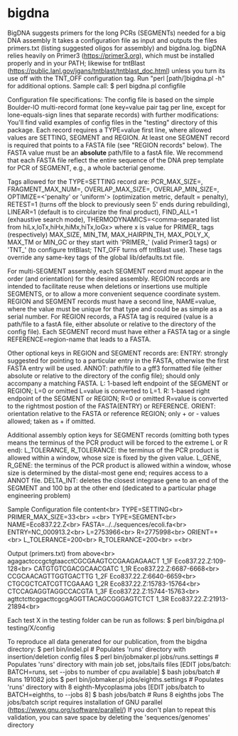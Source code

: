 # bigdna
BigDNA suggests primers for the long PCRs (SEGMENTs) needed for a big DNA assembly
It takes a configuration file as input and outputs the files primers.txt (listing suggested oligos for assembly) and bigdna.log.
bigDNA relies heavily on Primer3 (https://primer3.org), which must be installed properly and in your PATH; likewise for tntBlast (https://public.lanl.gov/jgans/tntblast/tntblast_doc.html) unless you turn its use off with the TNT_OFF configuration tag.
Run "perl [path/]bigdna.pl -h" for additional options.
Sample call: $ perl bigdna.pl configfile

Configuration file specifications:
The config file is based on the simple Boulder-IO multi-record format (one key=value pair tag per line, except for lone-equals-sign lines that separate records) with further modifications:
You'll find valid examples of config files in the "testing" directory of this package.
Each record requires a TYPE=value first line, where allowed values are SETTING, SEGMENT and REGION. At least one SEGMENT record is required that points to a FASTA file (see "REGION records" below). The FASTA value must be an **absolute** path/file to a fastA file.
We recommend that each FASTA file reflect the entire sequence of the DNA prep template for PCR of SEGMENT, e.g., a whole bacterial genome.

Tags allowed for the TYPE=SETTING record are:
 PCR_MAX_SIZE=<integer>,
 FRAGMENT_MAX_NUM=<integer>,
 OVERLAP_MAX_SIZE=<integer>,
 OVERLAP_MIN_SIZE=<integer>,
 OPTIMIZE=<'penalty' or 'uniform'> (optimization metric, default = penalty),
 RETEST=1 (turns off the block to previously seen 5' ends during rebuilding),
 LINEAR=1 (default is to circularize the final product),
 FIND_ALL=1 (exhaustive search mode),
 THERMODYNAMICS=<comma-separated list from hiLx,loTx,hiHx,hiMx,hiTx,loGx>
   where x is value for PRIMER_ tags (respectively) MAX_SIZE, MIN_TM, MAX_HAIRPIN_TH, MAX_POLY_X, MAX_TM or MIN_GC
 or they start with 'PRIMER_' (valid Primer3 tags) 
 or 'TNT_' (to configure tntBlast; TNT_OFF turns off tntBlast use).
These tags override any same-key tags of the global lib/defaults.txt file.

For multi-SEGMENT assembly, each SEGMENT record must appear in the order (and orientation) for the desired assembly.
REGION records are intended to facilitate reuse when deletions or insertions use multiple SEGMENTS, or to allow a more convenient sequence coordinate system.
REGION and SEGMENT records  must have a second line, NAME=value, where the value must be unique for that type and could be as simple as a serial number.
For REGION records, a FASTA tag is required (value is a path/file to a fastA file, either absolute or relative to the directory of the config file).
Each SEGMENT record must have either a FASTA tag or a single REFERENCE=region-name that leads to a FASTA.

Other optional keys in REGION and SEGMENT records are:
 ENTRY: strongly suggested for pointing to a particular entry in the FASTA, otherwise the first FASTA entry will be used.
 ANNOT: path/file to a gff3 formatted file (either absolute or relative to the directory of the config file); should only accompany a matching FASTA.
 L: 1-based  left endpoint of the SEGMENT or REGION; L=0 or omitted L=value is converted to L=1.
 R: 1-based right endpoint of the SEGMENT or REGION; R=0 or omitted R=value is converted to the rightmost postion of the FASTA(ENTRY) or REFERENCE.
 ORIENT: orientation relative to the FASTA or reference REGION; only + or - values allowed; taken as + if omitted.

Additional assembly option keys for SEGMENT records (omitting both types means the terminus of the PCR product will be forced to the extreme L or R end):
 L_TOLERANCE, R_TOLERANCE: the terminus of the PCR product is allowed within a window, whose size is fixed by the given value.
 L_GENE, R_GENE:           the terminus of the PCR product is allowed within a window, whose size is determined by the distal-most gene end; requires access to a ANNOT file.
 DELTA_INT: deletes the closest integrase gene to an end of the SEGMENT and 100 bp at the other end (dedicated to a particular phage engineering problem)

Sample Configuration file content<br\>
TYPE=SETTING<br\>
PRIMER_MAX_SIZE=33<br\>
=<br\>
TYPE=SEGMENT<br\>
NAME=Eco837.22.Z<br\>
FASTA=../../sequences/ecoli.fa<br\>
ENTRY=NC_000913.2<br\>
L=2753966<br\>
R=2775998<br\>
ORIENT=+<br\>
L_TOLERANCE=200<br\>
R_TOLERANCE=200<br\>
=<br\>

Output (primers.txt) from above<br\>
agagactcccgctgtaacctCGCGAAGTCCGAAGAGAACT	1_1F	Eco837.22.Z:109-128<br\>
CATGTGTCGACGCAACGATC	1_1R	Eco837.22.Z:6687-6668<br\>
CCGCAACAGTTGGTGACTTG	1_2F	Eco837.22.Z:6640-6659<br\>
CTGCGCTCATCGTTCGAAAG	1_2R	Eco837.22.Z:15783-15764<br\>
CTCCAGAGGTAGGCCACGTA	1_3F	Eco837.22.Z:15744-15763<br\>
agttctcttcggacttcgcgAGGTTACAGCGGGAGTCTCT	1_3R	Eco837.22.Z:21913-21894<br\>

Each test X in the testing folder can be run as follows: $ perl bin/bigdna.pl testing/X/config

To reproduce all data generated for our publication,
from the bigdna directory:
$ perl bin/indel.pl  # Populates 'runs' directory with insertion/deletion config files
$ perl bin/jobmaker.pl jobs/runs.settings  # Populates 'runs' directory with main job set, jobs/tails files
[EDIT jobs/batch: BATCH=runs, set --jobs to number of cpu available]
$ bash jobs/batch   # Runs 191082 jobs
$ perl bin/jobmaker.pl jobs/eighths.settings  # Populates 'runs' directory with 8 eighth-Mycoplasma jobs
[EDIT jobs/batch to BATCH=eighths, to --jobs 8]
$ bash jobs/batch  # Runs 8 eighths jobs
The jobs/batch script requires installation of GNU parallel (https://www.gnu.org/software/parallel/)
If you don't plan to repeat this validation, you can save space by deleting the 'sequences/genomes' directory
